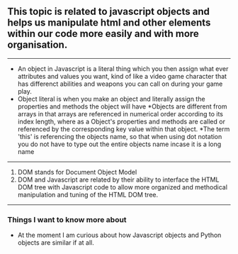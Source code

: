 ## This topic is related to javascript objects and helps us manipulate html and other elements within our code more easily and with more organisation. 
---
* An object in Javascript is a literal thing which you then assign what ever attributes and values you want, kind of like a video game character that has differenct abilities and weapons you can call on during your game play.
* Object literal is when you make an object and literally assign the properties and methods the object will have
*Objects are different from arrays in that arrays are referenced in numerical order according to its index length, where as a Object's properties and methods are called or referenced by the corresponding key value within that object.
*The term 'this' is referencing the objects name, so that when using dot notation you do not have to type out the entire objects name incase it is a long name
---
1. DOM stands for Document Object Model
2. DOM and Javascript are related by their ability to interface the HTML DOM tree with Javascript code to allow more organized and methodical manipulation and tuning of the HTML DOM tree.
---
### Things I want to know more about
* At the moment I am curious about how Javascript objects and Python objects are similar if at all.

